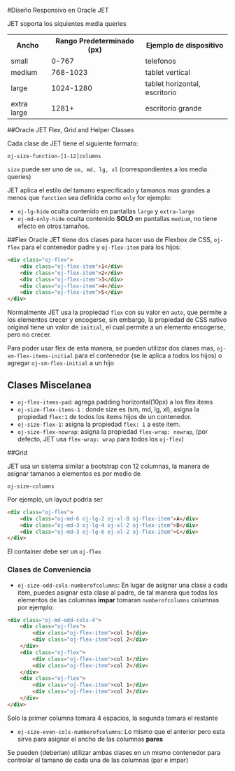 #Diseño Responsivo en Oracle JET

JET soporta los siquientes media queries
 
<table>
	<tr>
		<th>Ancho</th>
		<th>Rango Predeterminado (px)</th>
		<th>Ejemplo de dispositivo</th>
	</tr>
	<tr>
		<td>small</td>
		<td>0-767</td>
		<td>telefonos</td>
	</tr>
	<tr>
		<td>medium</td>
		<td>768-1023</td>
		<td>tablet vertical</td>
	</tr>
	<tr>
		<td>large</td>
		<td>1024-1280</td>
		<td>tablet horizontal, escritorio</td>
	</tr>
	<tr>
		<td>extra large</td>
		<td>1281+</td>
		<td>escritorio grande</td>
	</tr>
</table>

##Oracle JET Flex, Grid and Helper Classes

Cada clase de JET tiene el siguiente formato:

`oj-size-function-[1-12]columns``size` puede ser uno de `sm, md, lg, xl` (correspondientes a los media queries)

JET aplica el estilo del tamano especificado y tamanos mas grandes a menos que `function` sea definida como `only` for ejemplo:

- `oj-lg-hide` oculta contenido en pantallas `large` y `extra-large`
- `oj-md-only-hide` oculta contenido **SOLO** en pantallas `medium`, no tiene efecto en otros tamaños.

##Flex 
Oracle JET tiene dos clases para hacer uso de Flexbox de CSS, `oj-flex` para el contenedor padre y `oj-flex-item` para los hijos:

```html
<div class="oj-flex">
    <div class="oj-flex-item">1</div>
    <div class="oj-flex-item">2</div>
    <div class="oj-flex-item">3</div>
    <div class="oj-flex-item">4</div>
    <div class="oj-flex-item">5</div>
</div>
```

Normalmente JET usa la propiedad `flex` con su valor en `auto`, que permite a los elementos crecer y encogerse, sin embargo, la propiedad de CSS nativo original tiene un valor de `initial`, el cual permite a un elemento encogerse, pero no crecer.

Para poder usar flex de esta manera, se pueden utilizar dos clases mas, `oj-sm-flex-items-initial` para el contenedor (se le aplica a todos los hijos) o agregar `oj-sm-flex-initial` a un hijo
## Clases Miscelanea 

- `oj-flex-items-pad`: agrega padding horizontal(10px) a los flex items
-  `oj-size-flex-items-1` : donde size es (sm, md, lg, xl), asigna la propiedad `flex:1` de todos los items hijos de un contenedor.
-  `oj-size-flex-1`: asigna la propiedad `flex: 1` a este item.
-  `oj-size-flex-nowrap`: asigna la propiedad `flex-wrap: nowrap`, (por defecto, JET usa `flex-wrap: wrap` para todos los `oj-flex`)

##Grid

JET usa un sistema similar a bootstrap con 12 columnas, la manera de asignar tamanos a elementos es por medio de 

`oj-size-columns`

Por ejemplo, un layout podria ser

```html
<div class="oj-flex">	<div class="oj-md-6 oj-lg-2 oj-xl-8 oj-flex-item">A</div>
	<div class="oj-md-3 oj-lg-4 oj-xl-2 oj-flex-item">B</div>
	<div class="oj-md-3 oj-lg-6 oj-xl-2 oj-flex-item">C</div></div>
```
El container debe ser un `oj-flex`

### Clases de Conveniencia

- `oj-size-odd-cols-numberofcolumns`: En lugar de asignar una clase a cada item, puedes asignar esta clase al padre, de tal manera que todas los elementos de las columnas **impar** tomaran `numberofcolumns` columnas por ejemplo:

```html
<div class="oj-md-odd-cols-4">
    <div class="oj-flex">
        <div class="oj-flex-item">col 1</div>
        <div class="oj-flex-item">col 2</div>
    </div>
    <div class="oj-flex">
        <div class="oj-flex-item">col 1</div>
        <div class="oj-flex-item">col 2</div>
    </div>
    <div class="oj-flex">
        <div class="oj-flex-item">col 1</div>
        <div class="oj-flex-item">col 2</div>
    </div>
</div>
```
Solo la primer columna tomara 4 espacios, la segunda tomara el restante

- `oj-size-even-cols-numberofcolumns`: Lo mismo que el anterior pero esta sirve para asignar el ancho de las columnas **pares**

Se pueden (deberian) utilizar ambas clases en un mismo contenedor para controlar el tamano de cada una de las columnas (par e impar)
